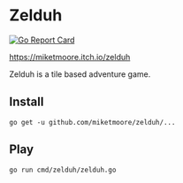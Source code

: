 # Zelduh

[![Go Report Card](https://goreportcard.com/badge/github.com/miketmoore/zelduh)](https://goreportcard.com/report/github.com/miketmoore/zelduh)

https://miketmoore.itch.io/zelduh

Zelduh is a tile based adventure game. 

## Install

```
go get -u github.com/miketmoore/zelduh/...
```

## Play

```
go run cmd/zelduh/zelduh.go
```